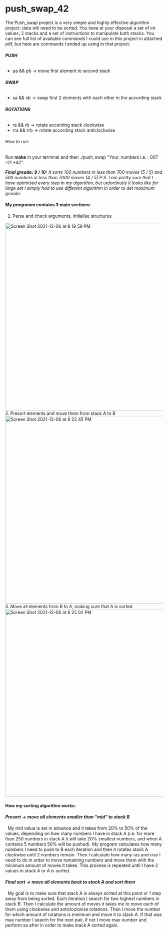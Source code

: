 # push_swap_42
The Push_swap project is a very simple and highly effective algorithm project: data will need to be sorted. You have at your disposal a set of int values, 2 stacks and a set of instructions to manipulate both stacks.
You can see full list of available commands I could use in this project in attached pdf, but here are commands I ended up using in that project:
###### **PUSH**
- pa && pb -> move first element to second stack
###### **SWAP**
- sa && sb -> swap first 2 elements with each other in the according stack
###### **ROTATIONS**
- ra && rb -> rotate according stack clockwise
- rra && rrb -> rotate according stack anticlockwise

###### How to run:
Run **make** in your terminal and then ./push_swap "Your_numbers i.e. : 007 -21 +42".

***Final greade: 9 / 10:***
*It sorts 100 numbers in  less than 700 moves (5 / 5) and 500 numbers in less than 7000 moves (4 / 5)
P.S. I am pretty sure that I have optimised every step in my algorithm, but unfortinutly it looks like for large set I simply had to use different algorithm in order to det maximum greade.*

#### My programm contains 3 main sections:
1. Parse and check arguments, initialise structures
<img width="600" alt="Screen Shot 2021-12-06 at 8 19 59 PM" src="https://user-images.githubusercontent.com/96373933/147481258-e8c6b70d-8163-49cf-9ec3-40f0e0965464.png">
2. Presort elements and move them from stack A to B
<img width="600" alt="Screen Shot 2021-12-06 at 8 22 45 PM" src="https://user-images.githubusercontent.com/96373933/147481279-18d371d4-6e07-454b-89a9-feb5ec976795.png">
3. Move all elements from B to A, making sure that A is sorted
<img width="600" alt="Screen Shot 2021-12-06 at 8 25 02 PM" src="https://user-images.githubusercontent.com/96373933/147481294-0a1b0dcd-172d-425c-8c33-1c012bd98c5c.png">

#### How my sorting algorithm works:
#### ***Presort -> move all elements smaller than "mid" to stack B***
  My mid value is set in advance and it takes from 20% to 50% of the values, depending on how many numbers I have in stack A (i.e. for more than 250 numbers in stack A it will take 20% smallest numbers, and when A contains 5 numbers 50% will be pushed). My program calculates how many numbers I need to push to B each iteration and then it rotates stack A clockwise until 2 numbers remain. Then I calculate how many ras and rras I need to do in order to move remaining numbers and move them with the minimum amount of moves it takes. This process is repeated until I have 2 values in stack A or A is sorted.
#### ***Final sort -> move all elements back to stack A and sort them***
  My goal is to make sure that stack A is always sorted at this point or 1 step away from being sorted. Each iteration I search for two highest numbers in stack B. Then I calculate the amount of moves it takes me to move each of them using clockwise and anticlockwise rotations. Then I move the number for which amount of rotations is minimum and move it to stack A. If that was max number I search for the next pair, if not I move max number and perform sa afrer in order to make stack A sorted again.
